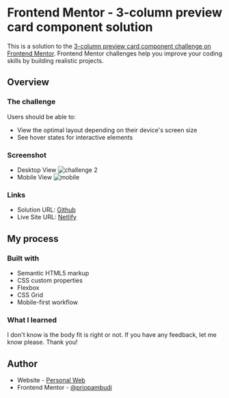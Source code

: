 # Frontend Mentor - 3-column preview card component solution

This is a solution to the [3-column preview card component challenge on Frontend Mentor](https://www.frontendmentor.io/challenges/3column-preview-card-component-pH92eAR2-). Frontend Mentor challenges help you improve your coding skills by building realistic projects. 

## Overview

### The challenge

Users should be able to:

- View the optimal layout depending on their device's screen size
- See hover states for interactive elements

### Screenshot
- Desktop View
![challenge 2](https://user-images.githubusercontent.com/38320169/118414712-71956100-b6d0-11eb-8b86-e8c52caf175b.png)
- Mobile View
![mobile](https://user-images.githubusercontent.com/38320169/118414752-9ab5f180-b6d0-11eb-8b07-06df06a5895c.png)

### Links

- Solution URL: [Github](https://github.com/priopambudi/Frontend-Mentor-Challenge/tree/main/2.%203-column-preview-card-component-main)
- Live Site URL: [Netlify](https://3-column-preview-card-dev-monkey.netlify.app/)

## My process

### Built with

- Semantic HTML5 markup
- CSS custom properties
- Flexbox
- CSS Grid
- Mobile-first workflow

### What I learned

I don't know is the body fit is right or not. If you have any feedback, let me know please. Thank you!

## Author

- Website - [Personal Web](https://priopambudi.github.io/personal-web)
- Frontend Mentor - [@priopambudi](https://www.frontendmentor.io/profile/priopambudi)
